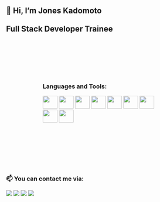
 
<h2>👋 Hi, I’m Jones Kadomoto
 <br />
 <br />
Full Stack Developer Trainee
</h2>
<br />
 
<div style="margin: 100px;">
 <h3> Languages and Tools: </h3>
<img src="https://cdn.jsdelivr.net/gh/devicons/devicon/icons/git/git-original.svg" width="40px" height="35px" />
<img src="https://cdn.jsdelivr.net/gh/devicons/devicon/icons/css3/css3-original.svg" width="40px" height="35px" />          
<img src="https://cdn.jsdelivr.net/gh/devicons/devicon/icons/html5/html5-original.svg" width="40px" height="35px"  />
<img src="https://cdn.jsdelivr.net/gh/devicons/devicon/icons/javascript/javascript-original.svg" width="40px" height="35px"  /> 
<img src="https://cdn.jsdelivr.net/gh/devicons/devicon/icons/typescript/typescript-original.svg" width="40px" height="35px" />
<img src="https://cdn.jsdelivr.net/gh/devicons/devicon/icons/nodejs/nodejs-plain-wordmark.svg" width="40px" height="35px"/>
<img src="https://cdn.jsdelivr.net/gh/devicons/devicon/icons/react/react-original.svg" width="40px" height="35px"/>
<img src="https://cdn.jsdelivr.net/gh/devicons/devicon/icons/mongodb/mongodb-original.svg" width="40px" height="35px" /> 
<img src="https://cdn.jsdelivr.net/gh/devicons/devicon/icons/github/github-original.svg"  width="40px" height="35px"/>
</div>
<br />
 
<h3>📫 You can contact me via:</h3>
 
<a href="https://instagram.com/jonesseiji" target="_blank"><img src="https://img.shields.io/badge/-Instagram-%23E4405F?style=for-the-badge&logo=instagram&logoColor=white" target="_blank"></a>
<a href="https://www.linkedin.com/in/jones-seiji-kadomoto-bezerra-165864180/" target="_blank"><img src="https://img.shields.io/badge/-LinkedIn-%230077B5?style=for-the-badge&logo=linkedin&logoColor=white"  target="_blank"></a>
<a href = "mailto:jonesseiji@gmail.com"><img src="https://img.shields.io/badge/Gmail-D14836?style=for-the-badge&logo=gmail&logoColor=white" target="_blank"></a>
<a href = "mailto:jonesseiji@outlook.com"  target="_blank"><img src="https://img.shields.io/badge/Outlook-0078d4?style=for-the-badge&logo=microsoft-outlook&logoColor=white"  target="_blank"></a>
<br />
 

  <!---
joneskadomoto-sbt/joneskadomoto-sbt is a ✨ special ✨ repository because its `README.md` (this file) appears on your GitHub profile.
You can click the Preview link to take a look at your changes.
--->
